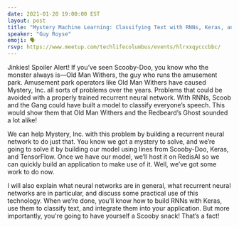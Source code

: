 ```yaml
---
date: 2021-01-20 19:00:00 EST
layout: post
title: "Mystery Machine Learning: Classifying Text with RNNs, Keras, and Scoob and the Gang"
speaker: "Guy Royse"
emoji: 🗣
rsvp: https://www.meetup.com/techlifecolumbus/events/hlrxxqycccbbc/
---
```


Jinkies! Spoiler Alert! If you’ve seen Scooby-Doo, you know who the monster always is—Old Man Withers, the guy who runs the amusement park. Amusement park operators like Old Man Withers have caused Mystery, Inc. all sorts of problems over the years. Problems that could be avoided with a properly trained recurrent neural network. With RNNs, Scoob and the Gang could have built a model to classify everyone’s speech. This would show them that Old Man Withers and the Redbeard’s Ghost sounded a lot alike!

We can help Mystery, Inc. with this problem by building a recurrent neural network to do just that. You know we got a mystery to solve, and we’re going to solve it by building our model using lines from Scooby-Doo, Keras, and TensorFlow. Once we have our model, we’ll host it on RedisAI so we can quickly build an application to make use of it. Well, we’ve got some work to do now.

I will also explain what neural networks are in general, what recurrent neural networks are in particular, and discuss some practical use of this technology. When we’re done, you’ll know how to build RNNs with Keras, use them to classify text, and integrate them into your application. But more importantly, you're going to have yourself a Scooby snack! That’s a fact!
